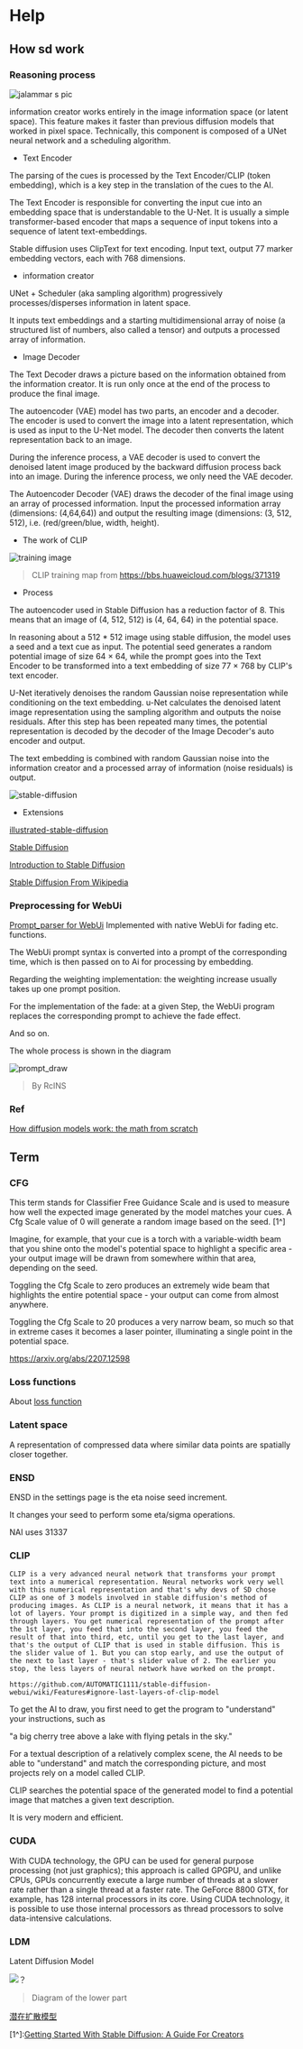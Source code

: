 # Help


## How sd work

### Reasoning process

![jalammar s pic](https://jalammar.github.io/images/stable-diffusion/stable-diffusion-components-and-tensors.png)

information creator works entirely in the image information space (or latent space). This feature makes it faster than previous diffusion models that worked in pixel space. Technically, this component is composed of a UNet neural network and a scheduling algorithm.

- Text Encoder

The parsing of the cues is processed by the Text Encoder/CLIP (token embedding), which is a key step in the translation of the cues to the AI.

The Text Encoder is responsible for converting the input cue into an embedding space that is understandable to the U-Net. It is usually a simple transformer-based encoder that maps a sequence of input tokens into a sequence of latent text-embeddings.

Stable diffusion uses ClipText for text encoding. Input text, output 77 marker embedding vectors, each with 768 dimensions.

- information creator

UNet + Scheduler (aka sampling algorithm) progressively processes/disperses information in latent space.

It inputs text embeddings and a starting multidimensional array of noise (a structured list of numbers, also called a tensor) and outputs a processed array of information.

- Image Decoder

The Text Decoder draws a picture based on the information obtained from the information creator. It is run only once at the end of the process to produce the final image.

The autoencoder (VAE) model has two parts, an encoder and a decoder. The encoder is used to convert the image into a latent representation, which is used as input to the U-Net model. The decoder then converts the latent representation back to an image.

During the inference process, a VAE decoder is used to convert the denoised latent image produced by the backward diffusion process back into an image. During the inference process, we only need the VAE decoder.

The Autoencoder Decoder (VAE) draws the decoder of the final image using an array of processed information. Input the processed information array (dimensions: (4,64,64)) and output the resulting image (dimensions: (3, 512, 512), i.e. (red/green/blue, width, height).

- The work of CLIP

![training image](https://pic3.zhimg.com/80/v2-340920caff256e06c29cff7097e23e62_1440w.jpg)
>CLIP training map from https://bbs.huaweicloud.com/blogs/371319

- Process

The autoencoder used in Stable Diffusion has a reduction factor of 8. This means that an image of (4, 512, 512) is (4, 64, 64) in the potential space.

In reasoning about a 512 * 512 image using stable diffusion, the model uses a seed and a text cue as input. The potential seed generates a random potential image of size 64 × 64, while the prompt goes into the Text Encoder to be transformed into a text embedding of size 77 × 768 by CLIP's text encoder.

U-Net iteratively denoises the random Gaussian noise representation while conditioning on the text embedding. u-Net calculates the denoised latent image representation using the sampling algorithm and outputs the noise residuals. After this step has been repeated many times, the potential representation is decoded by the decoder of the Image Decoder's auto encoder and output.

The text embedding is combined with random Gaussian noise into the information creator and a processed array of information (noise residuals) is output.


![stable-diffusion](https://raw.githubusercontent.com/patrickvonplaten/scientific_images/master/stable_diffusion.png)


- Extensions

[illustrated-stable-diffusion](https://jalammar.github.io/illustrated-stable-diffusion/)

[Stable Diffusion](https://huggingface.co/blog/stable_diffusion)

[Introduction to Stable Diffusion](https://pub.towardsai.net/getting-started-with-stable-diffusion-f343639e4931)

[Stable Diffusion From Wikipedia](https://en.wikipedia.org/wiki/Stable_Diffusion)

### Preprocessing for WebUi

[Prompt_parser for WebUi](https://github.com/AUTOMATIC1111/stable-diffusion-webui/blob/master/modules/prompt_parser.py) Implemented with native WebUi for fading etc. functions.

The WebUi prompt syntax is converted into a prompt of the corresponding time, which is then passed on to Ai for processing by embedding.

Regarding the weighting implementation: the weighting increase usually takes up one prompt position.

For the implementation of the fade: at a given Step, the WebUi program replaces the corresponding prompt to achieve the fade effect.

And so on.

The whole process is shown in the diagram 

![prompt_draw](https://user-images.githubusercontent.com/75739606/198675128-c2c849d0-d024-468b-80c4-374f13e933e3.png)
>By RcINS

### Ref

[How diffusion models work: the math from scratch](https://theaisummer.com/diffusion-models/#classifier-free-guidance)



## Term

### CFG 

This term stands for Classifier Free Guidance Scale and is used to measure how well the expected image generated by the model matches your cues. A Cfg Scale value of 0 will generate a random image based on the seed. [1^]

Imagine, for example, that your cue is a torch with a variable-width beam that you shine onto the model's potential space to highlight a specific area - your output image will be drawn from somewhere within that area, depending on the seed.

Toggling the Cfg Scale to zero produces an extremely wide beam that highlights the entire potential space - your output can come from almost anywhere.

Toggling the Cfg Scale to 20 produces a very narrow beam, so much so that in extreme cases it becomes a laser pointer, illuminating a single point in the potential space. 

https://arxiv.org/abs/2207.12598

### Loss functions

About [loss function](https://www.datarobot.com/blog/introduction-to-loss-functions/)

### Latent space

A representation of compressed data where similar data points are spatially closer together.

### ENSD

ENSD in the settings page is the eta noise seed increment.

It changes your seed to perform some eta/sigma operations.

NAI uses 31337


### CLIP

```
CLIP is a very advanced neural network that transforms your prompt text into a numerical representation. Neural networks work very well with this numerical representation and that's why devs of SD chose CLIP as one of 3 models involved in stable diffusion's method of producing images. As CLIP is a neural network, it means that it has a lot of layers. Your prompt is digitized in a simple way, and then fed through layers. You get numerical representation of the prompt after the 1st layer, you feed that into the second layer, you feed the result of that into third, etc, until you get to the last layer, and that's the output of CLIP that is used in stable diffusion. This is the slider value of 1. But you can stop early, and use the output of the next to last layer - that's slider value of 2. The earlier you stop, the less layers of neural network have worked on the prompt.

https://github.com/AUTOMATIC1111/stable-diffusion-webui/wiki/Features#ignore-last-layers-of-clip-model
```

To get the AI to draw, you first need to get the program to "understand" your instructions, such as

"a big cherry tree above a lake with flying petals in the sky."

For a textual description of a relatively complex scene, the AI needs to be able to "understand" and match the corresponding picture, and most projects rely on a model called CLIP.

CLIP searches the potential space of the generated model to find a potential image that matches a given text description.

It is very modern and efficient.


### CUDA


With CUDA technology, the GPU can be used for general purpose processing (not just graphics); this approach is called GPGPU, and unlike CPUs, GPUs concurrently execute a large number of threads at a slower rate rather than a single thread at a faster rate. The GeForce 8800 GTX, for example, has 128 internal processors in its core. Using CUDA technology, it is possible to use those internal processors as thread processors to solve data-intensive calculations.


### LDM

Latent Diffusion Model

![？](https://user-images.githubusercontent.com/75739606/198675128-c2c849d0-d024-468b-80c4-374f13e933e3.png)
>Diagram of the lower part

[潜在扩散模型](https://zhuanlan.zhihu.com/p/573984443)

[1^]:[Getting Started With Stable Diffusion: A Guide For Creators](https://www.jonstokes.com/p/getting-started-with-stable-diffusion)
